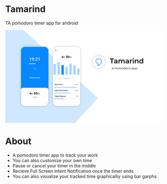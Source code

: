 <h1>Tamarind</h1>

<p>TA pomodoro timer app for android</p>
<img src="https://github.com/mmchinmay555/Tamarind/blob/master/app/src/main/Tamarind.png"/>

<h1>About</h1>
<ul>
  <li>A pomodoro timer app to track your work</li>
  <li>You can also customize your own time</li>
  <li>Pause or cancel your timer in the middle</li>
  <li>Recieve Full Screen Intent Notification once the timer ends</li>
  <li>You can also visualize your tracked time graphicalliy using bar garphs</li>
</ul>

